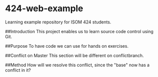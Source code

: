 # 424-web-example
Learning example repository for ISOM 424 students.

##Introduction 
This project enables us to learn source code control using Git.

##Purpose
To have code we can use for hands on exercises.

##Conflict on Master
This section will be different on conflictbranch.

##Method
How will we resolve this conflict, since the "base" now has a conflict in it?